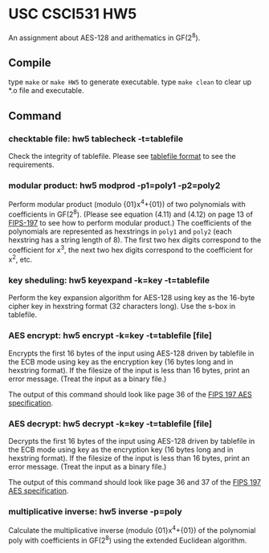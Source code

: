 # USC CSCI531 HW5

An assignment about AES-128 and arithematics in GF(2<sup>8</sup>).

## Compile

type `make` or `make HW5` to generate executable.
type `make clean` to clear up *.o file and executable.

## Command

### checktable file: hw5 tablecheck -t=tablefile
Check the integrity of tablefile. Please see [tablefile format](http://merlot.usc.edu/cs531-s17/homeworks/hw5/#format) to see the requirements.

### modular product: hw5 modprod -p1=poly1 -p2=poly2
Perform modular product (modulo {01}x<sup>4</sup>+{01}) of two polynomials with coefficients in GF(2<sup>8</sup>). (Please see equation (4.11) and (4.12) on page 13 of [FIPS-197](https://docs.google.com/viewer?a=v&pid=sites&srcid=ZGVmYXVsdGRvbWFpbnxyZWdodTExY3M5NjQxM3xneDo0ZTMwODdiMWQ5ODg0OTY4) to see how to perform modular product.) The coefficients of the polynomials are represented as hexstrings in `poly1` and `poly2` (each hexstring has a string length of 8). The first two hex digits correspond to the coefficient for x<sup>3</sup>, the next two hex digits correspond to the coefficient for x<sup>2</sup>, etc.

### key sheduling: hw5 keyexpand -k=key -t=tablefile
Perform the key expansion algorithm for AES-128 using key as the 16-byte cipher key in hexstring format (32 characters long). Use the s-box in tablefile.

### AES encrypt: hw5 encrypt -k=key -t=tablefile [file]
Encrypts the first 16 bytes of the input using AES-128 driven by tablefile in the ECB mode using key as the encryption key (16 bytes long and in hexstring format). If the filesize of the input is less than 16 bytes, print an error message. (Treat the input as a binary file.)

The output of this command should look like page 36 of the [FIPS 197 AES specification](https://docs.google.com/viewer?a=v&pid=sites&srcid=ZGVmYXVsdGRvbWFpbnxyZWdodTExY3M5NjQxM3xneDo0ZTMwODdiMWQ5ODg0OTY4).

### AES decrypt: hw5 decrypt -k=key -t=tablefile [file]
Decrypts the first 16 bytes of the input using AES-128 driven by tablefile in the ECB mode using key as the encryption key (16 bytes long and in hexstring format). If the filesize of the input is less than 16 bytes, print an error message. (Treat the input as a binary file.)

The output of this command should look like page 36 and 37 of the [FIPS 197 AES specification](https://docs.google.com/viewer?a=v&pid=sites&srcid=ZGVmYXVsdGRvbWFpbnxyZWdodTExY3M5NjQxM3xneDo0ZTMwODdiMWQ5ODg0OTY4).

### multiplicative inverse: hw5 inverse -p=poly
Calculate the multiplicative inverse (modulo {01}x<sup>4</sup>+{01}) of the polynomial poly with coefficients in GF(2<sup>8</sup>) using the extended Euclidean algorithm.
